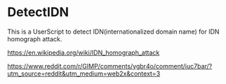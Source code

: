 # DetectIDN

This is a UserScript to detect IDN(internationalized domain name) for IDN homograph attack.

https://en.wikipedia.org/wiki/IDN_homograph_attack

https://www.reddit.com/r/GIMP/comments/ygbr4o/comment/iuc7bar/?utm_source=reddit&utm_medium=web2x&context=3
